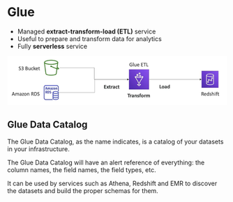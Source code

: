 # Glue

- Managed **extract-transform-load (ETL)** service
- Useful to prepare and transform data for analytics
- Fully **serverless** service

![Amazon Glue](../../images/database/glue.png)

## Glue Data Catalog

The Glue Data Catalog, as the name indicates, is a catalog of your datasets in your infrastructure.

The Glue Data Catalog will have an alert reference of everything: the column names, the field names, the field types, etc.

It can be used by services such as Athena, Redshift and EMR to discover the datasets and build the proper schemas for them.